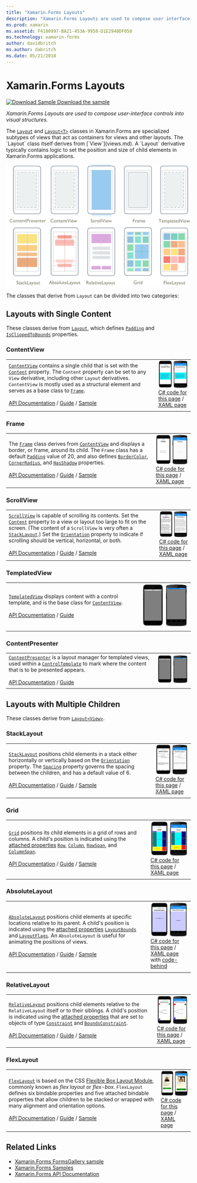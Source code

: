 ```yaml
---
title: "Xamarin.Forms Layouts"
description: "Xamarin.Forms Layouts are used to compose user interface controls into visual structures. This article lists the layouts included in Xamarin.Forms."
ms.prod: xamarin
ms.assetid: F4180997-BA21-453A-9958-D1E2940DF050
ms.technology: xamarin-forms
author: davidbritch
ms.author: dabritch
ms.date: 05/21/2018
---
```


# Xamarin.Forms Layouts

[![Download Sample](~/media/shared/download.png) Download the sample](https://docs.microsoft.com/samples/xamarin/xamarin-forms-samples/formsgallery)

_Xamarin.Forms Layouts are used to compose user-interface controls into visual structures._

The [`Layout`](xref:Xamarin.Forms.Layout) and [`Layout<T>`](xref:Xamarin.Forms.Layout`1) classes in Xamarin.Forms are specialized subtypes of views that act as containers for views and other layouts. The `Layout` class itself derives from [`View`](views.md). A `Layout` derivative typically contains logic to set the position and size of child elements in Xamarin.Forms applications.

[![Xamarin.Forms Layout Types](layouts-images/layouts-sml.png "Xamarin.Forms Layout Types")](layouts-images/layouts.png#lightbox "Xamarin.Forms Layout Types")

The classes that derive from `Layout` can be divided into two categories:

## Layouts with Single Content

These classes derive from [`Layout`](xref:Xamarin.Forms.Layout), which defines [`Padding`](xref:Xamarin.Forms.Layout.Padding) and [`IsClippedToBounds`](xref:Xamarin.Forms.Layout.IsClippedToBounds) properties.

<a name="contentView" />

### ContentView

|     |     |
| --- | --- |
| [`ContentView`](xref:Xamarin.Forms.ContentView) contains a single child that is set with the [`Content`](xref:Xamarin.Forms.ContentView.Content) property. The `Content` property can be set to any `View` derivative, including other `Layout` derivatives. `ContentView` is mostly used as a structural element and serves as a base class to [`Frame`](#frame).<br /><br />[API Documentation](xref:Xamarin.Forms.ContentView) / [Guide](~/xamarin-forms/user-interface/layouts/contentview.md) / [Sample](https://docs.microsoft.com/samples/xamarin/xamarin-forms-samples/userinterface-cardview/) | [![ContentView Example](layouts-images/ContentView.png "ContentView Example")](layouts-images/ContentView-Large.png#lightbox "ContentView Example")<br />[C# code for this page](https://github.com/xamarin/xamarin-forms-samples/blob/master/FormsGallery/FormsGallery/FormsGallery/CodeExamples/ContentViewDemoPage.cs) / [XAML page](https://github.com/xamarin/xamarin-forms-samples/blob/master/FormsGallery/FormsGallery/FormsGallery/XamlExamples/ContentViewDemoPage.xaml) |
|     |     |

<a named="frame" />

### Frame

|     |     |
| --- | --- |
| The [`Frame`](xref:Xamarin.Forms.Frame) class derives from [`ContentView`](#contentView) and displays a border, or frame, around its child. The `Frame` class has a default [`Padding`](xref:Xamarin.Forms.Layout.Padding) value of 20, and also defines [`BorderColor`](xref:Xamarin.Forms.Frame.BorderColor), [`CornerRadius`](xref:Xamarin.Forms.Frame.CornerRadius), and [`HasShadow`](xref:Xamarin.Forms.Frame.HasShadow) properties.<br /><br />[API Documentation](xref:Xamarin.Forms.Frame) / [Guide](~/xamarin-forms/user-interface/layouts/frame.md) / [Sample](https://docs.microsoft.com/samples/xamarin/xamarin-forms-samples/userinterface-frame/) | [![Frame Example](layouts-images/Frame.png "Frame Example")](layouts-images/Frame-Large.png#lightbox "Frame Example")<br />[C# code for this page](https://github.com/xamarin/xamarin-forms-samples/blob/master/FormsGallery/FormsGallery/FormsGallery/CodeExamples/FrameDemoPage.cs) / [XAML page](https://github.com/xamarin/xamarin-forms-samples/blob/master/FormsGallery/FormsGallery/FormsGallery/XamlExamples/FrameDemoPage.xaml) |
|     |     |

<a name="scrollView" />

### ScrollView

|     |     |
| --- | --- |
| [`ScrollView`](xref:Xamarin.Forms.ScrollView) is capable of scrolling its contents. Set the [`Content`](xref:Xamarin.Forms.ScrollView.Content) property to a view or layout too large to fit on the screen. (The content of a `ScrollView` is very often a [`StackLayout`](#stackLayout).) Set the [`Orientation`](xref:Xamarin.Forms.ScrollView.Orientation) property to indicate if scrolling should be vertical, horizontal, or both.<br /><br />[API Documentation](xref:Xamarin.Forms.ScrollView) / [Guide](~/xamarin-forms/user-interface/layouts/scroll-view.md) / [Sample](https://docs.microsoft.com/samples/xamarin/xamarin-forms-samples/userinterface-layout) | [![ScrollView Example](layouts-images/ScrollView.png "ScrollView Example")](layouts-images/ScrollView-Large.png#lightbox "ScrollView Example")<br />[C# code for this page](https://github.com/xamarin/xamarin-forms-samples/blob/master/FormsGallery/FormsGallery/FormsGallery/CodeExamples/ScrollViewDemoPage.cs) / [XAML page](https://github.com/xamarin/xamarin-forms-samples/blob/master/FormsGallery/FormsGallery/FormsGallery/XamlExamples/ScrollViewDemoPage.xaml) |
|     |     |

### TemplatedView

|     |     |
| --- | --- |
| [`TemplatedView`](xref:Xamarin.Forms.TemplatedView) displays content with a control template, and is the base class for [`ContentView`](#contentView).<br /><br />[API Documentation](xref:Xamarin.Forms.TemplatedView) / [Guide](~/xamarin-forms/app-fundamentals/templates/control-template.md) | [![TemplatedView Example](layouts-images/TemplatedView.png "TemplatedView Example")](layouts-images/TemplatedView.png#lightbox "TemplatedView Example") |
|     |     |

### ContentPresenter

|     |     |
| --- | --- |
| [`ContentPresenter`](xref:Xamarin.Forms.ContentPresenter) is a layout manager for templated views, used within a [`ControlTemplate`](xref:Xamarin.Forms.ControlTemplate) to mark where the content that is to be presented appears.<br /><br />[API Documentation](xref:Xamarin.Forms.ContentPresenter) / [Guide](~/xamarin-forms/app-fundamentals/templates/control-template.md) | [![ContentPresenter Example](layouts-images/ContentPresenter.png "ContentPresenter Example")](layouts-images/ContentPresenter.png#lightbox "ContentPresenter Example") |
|     |     |

## Layouts with Multiple Children

These classes derive from [`Layout<View>`](xref:Xamarin.Forms.Layout`1).

<a name="stackLayout" />

### StackLayout

|     |     |
| --- | --- |
| [`StackLayout`](xref:Xamarin.Forms.StackLayout) positions child elements in a stack either horizontally or vertically based on the [`Orientation`](xref:Xamarin.Forms.StackLayout.Orientation) property. The [`Spacing`](xref:Xamarin.Forms.StackLayout.Spacing) property governs the spacing between the children, and has a default value of 6.<br /><br />[API Documentation](xref:Xamarin.Forms.StackLayout) / [Guide](~/xamarin-forms/user-interface/layouts/stack-layout.md) / [Sample](https://docs.microsoft.com/samples/xamarin/xamarin-forms-samples/userinterface-layout)| [![StackLayout Example](layouts-images/StackLayout.png "StackLayout Example")](layouts-images/StackLayout-Large.png#lightbox "StackLayout Example")<br />[C# code for this page](https://github.com/xamarin/xamarin-forms-samples/blob/master/FormsGallery/FormsGallery/FormsGallery/CodeExamples/StackLayoutDemoPage.cs) / [XAML page](https://github.com/xamarin/xamarin-forms-samples/blob/master/FormsGallery/FormsGallery/FormsGallery/XamlExamples/StackLayoutDemoPage.xaml) |
|     |     |

<a name="grid" />

### Grid

|     |     |
| --- | --- |
| [`Grid`](xref:Xamarin.Forms.Grid) positions its child elements in a grid of rows and columns. A child's position is indicated using the [attached properties](~/xamarin-forms/xaml/attached-properties.md) [`Row`](xref:Xamarin.Forms.Grid.RowProperty), [`Column`](xref:Xamarin.Forms.Grid.ColumnProperty), [`RowSpan`](xref:Xamarin.Forms.Grid.RowSpanProperty), and [`ColumnSpan`](xref:Xamarin.Forms.Grid.ColumnSpanProperty).<br /><br />[API Documentation](xref:Xamarin.Forms.Grid) / [Guide](~/xamarin-forms/user-interface/layouts/grid.md) / [Sample](https://docs.microsoft.com/samples/xamarin/xamarin-forms-samples/userinterface-layout) | [![Grid Example](layouts-images/Grid.png "Grid Example")](layouts-images/Grid-Large.png#lightbox "Grid Example")<br />[C# code for this page](https://github.com/xamarin/xamarin-forms-samples/blob/master/FormsGallery/FormsGallery/FormsGallery/CodeExamples/GridDemoPage.cs) / [XAML page](https://github.com/xamarin/xamarin-forms-samples/blob/master/FormsGallery/FormsGallery/FormsGallery/XamlExamples/GridDemoPage.xaml) |
|     |     |

### AbsoluteLayout

|     |     |
| --- | --- |
| [`AbsoluteLayout`](xref:Xamarin.Forms.AbsoluteLayout) positions child elements at specific locations relative to its parent. A child's position is indicated using the [attached properties](~/xamarin-forms/xaml/attached-properties.md) [`LayoutBounds`](xref:Xamarin.Forms.AbsoluteLayout.LayoutBoundsProperty) and [`LayoutFlags`](xref:Xamarin.Forms.AbsoluteLayout.LayoutFlagsProperty). An `AbsoluteLayout` is useful for animating the positions of views.<br /><br />[API Documentation](xref:Xamarin.Forms.AbsoluteLayout) / [Guide](~/xamarin-forms/user-interface/layouts/absolute-layout.md) / [Sample](https://docs.microsoft.com/samples/xamarin/xamarin-forms-samples/userinterface-layout) | [![AbsoluteLayout Example](layouts-images/AbsoluteLayout.png "AbsoluteLayout Example")](layouts-images/AbsoluteLayout-Large.png#lightbox "AbsoluteLayout Example")<br />[C# code for this page](https://github.com/xamarin/xamarin-forms-samples/blob/master/FormsGallery/FormsGallery/FormsGallery/CodeExamples/AbsoluteLayoutdDemoPage.cs) / [XAML page](https://github.com/xamarin/xamarin-forms-samples/blob/master/FormsGallery/FormsGallery/FormsGallery/XamlExamples/AbsoluteLayoutDemoPage.xaml) with [code-behind](https://github.com/xamarin/xamarin-forms-samples/blob/master/FormsGallery/FormsGallery/FormsGallery/XamlExamples/AbsoluteLayoutDemoPage.xaml.cs) |
|     |     |

### RelativeLayout

|     |     |
| --- | --- |
| [`RelativeLayout`](xref:Xamarin.Forms.RelativeLayout) positions child elements relative to the `RelativeLayout` itself or to their siblings. A child's position is indicated using the [attached properties](~/xamarin-forms/xaml/attached-properties.md) that are set to objects of type [`Constraint`](xref:Xamarin.Forms.Constraint) and [`BoundsConstraint`](xref:Xamarin.Forms.Constraint).<br /><br />[API Documentation](xref:Xamarin.Forms.RelativeLayout) / [Guide](~/xamarin-forms/user-interface/layouts/relative-layout.md) / [Sample](https://docs.microsoft.com/samples/xamarin/xamarin-forms-samples/userinterface-layout) | [![RelativeLayout Example](layouts-images/RelativeLayout.png "RelativeLayout Example")](layouts-images/RelativeLayout-Large.png#lightbox "RelativeLayout Example")<br />[C# code for this page](https://github.com/xamarin/xamarin-forms-samples/blob/master/FormsGallery/FormsGallery/FormsGallery/CodeExamples/RelativeLayoutDemoPage.cs) / [XAML page](https://github.com/xamarin/xamarin-forms-samples/blob/master/FormsGallery/FormsGallery/FormsGallery/XamlExamples/RelativeLayoutDemoPage.xaml) |
|     |     |

### FlexLayout

|     |     |
| --- | --- |
| [`FlexLayout`](xref:Xamarin.Forms.FlexLayout) is based on the CSS [Flexible Box Layout Module](https://www.w3.org/TR/css-flexbox-1/), commonly known as _flex layout_ or _flex-box_. `FlexLayout` defines six bindable properties and five attached bindable properties that allow children to be stacked or wrapped with many alignment and orientation options.<br /><br />[API Documentation](xref:Xamarin.Forms.FlexLayout) / [Guide](~/xamarin-forms/user-interface/layouts/flex-layout.md) / [Sample](https://docs.microsoft.com/samples/xamarin/xamarin-forms-samples/userinterface-flexlayoutdemos) | [![FlexLayout Example](layouts-images/FlexLayout.png "FlexLayout Example")](layouts-images/FlexLayout-Large.png#lightbox "FlexLayout Example")<br />[C# code for this page](https://github.com/xamarin/xamarin-forms-samples/blob/master/FormsGallery/FormsGallery/FormsGallery/CodeExamples/FlexLayoutDemoPage.cs) / [XAML page](https://github.com/xamarin/xamarin-forms-samples/blob/master/FormsGallery/FormsGallery/FormsGallery/XamlExamples/FlexLayoutDemoPage.xaml) |
|     |     |

## Related Links

- [Xamarin.Forms FormsGallery sample](https://docs.microsoft.com/samples/xamarin/xamarin-forms-samples/formsgallery)
- [Xamarin.Forms Samples](https://docs.microsoft.com/samples/browse/?products=xamarin&term=Xamarin.Forms)
- [Xamarin.Forms API Documentation](https://docs.microsoft.com/dotnet/api/xamarin.forms?view=xamarin-forms)

